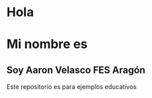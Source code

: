 # Hola 
# Mi nombre es
## Soy Aaron Velasco FES Aragón
Este repositorio es para ejemplos educativos





